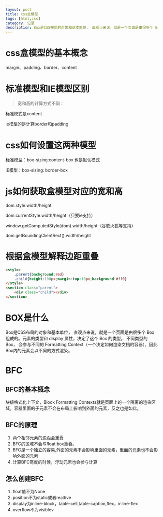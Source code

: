```yaml
---
layout: post
title: css盒模型
tags: [html,css]
category: 记录
description: Box是CSS布局的对象和基本单位， 直观点来说，就是一个页面是由很多个 Box 组成的。元素的类型和 display 属性，决定了这个 Box 的类型。 不同类型的 Box， 会参与不同的 Formatting Context（一个决定如何渲染文档的容器），因此Box内的元素会以不同的方式渲染。
---
```


# css盒模型的基本概念

margin、padding、border、content

# 标准模型和IE模型区别

>宽和高的计算方式不同：

标准模式是content

ie模型的是计算border和padding


<escape><!-- more --></escape>


# css如何设置这两种模型

标准模型：box-sizing:content-box 也是默认模式

IE模型：box-sizing: border-box


# js如何获取盒模型对应的宽和高

dom.style.width/height

dom.currentStyle.width/height（只要ie支持）

window.getComputedStyle(dom).width/height（谷歌火狐等支持）

dom.getBoundingClientRect().width/height

# 根据盒模型解释边距重叠

```html
<style>
    .parent{background:red}
    .child{height:100px;margin-top:10px;background:#ff0}
</style>
<section class="parent">
    <div class="child"></div>
</section>
```

# BOX是什么

Box是CSS布局的对象和基本单位， 直观点来说，就是一个页面是由很多个 Box 组成的。元素的类型和 display 属性，决定了这个 Box 的类型。 不同类型的 Box， 会参与不同的 Formatting Context（一个决定如何渲染文档的容器），因此Box内的元素会以不同的方式渲染。

# BFC
## BFC的基本概念

块级格式化上下文，Block Formatting Contexts就是页面上的一个隔离的渲染区域，容器里面的子元素不会在布局上影响到外面的元素，反之也是如此。

## BFC的原理

1. 两个相邻元素的边距会重叠
2. BFC的区域不会与float box重叠。
3. BFC是一个独立的容易,外面的元素不会影响里面的元素，里面的元素也不会影响外面的元素
4. 计算BFC高度的时候，浮动元素也会参与计算

## 怎么创建BFC

1. float值不为None
2. position不为static或者realtive
3. display为inline-block，table-cell,table-caption,flex，inline-flex 
4. overflow不为visiblev
